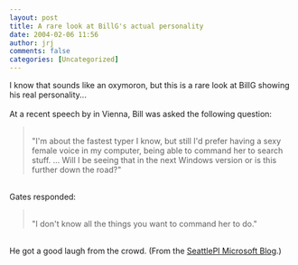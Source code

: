 ```yaml
---
layout: post
title: A rare look at BillG's actual personality
date: 2004-02-06 11:56
author: jrj
comments: false
categories: [Uncategorized]
---
```

I know that sounds like an oxymoron, but this is a rare look at BillG showing his real personality...
<br />
<br />At a recent speech by in Vienna, Bill was asked the following question:
<br /><blockquote>
<br />"I'm about the fastest typer I know, but still I'd prefer having a sexy female voice in my computer, being able to command her to search stuff. ... Will I be seeing that in the next Windows version or is this further down the road?"
<br /></blockquote>
<br />Gates responded:
<br /><blockquote>
<br />"I don't know all the things you want to command her to do."
<br /></blockquote>
<br />He got a good laugh from the crowd. (From the <a href="http://blog.seattlepi.nwsource.com/microsoft/archives/001388.html" target="_blank">SeattlePI Microsoft Blog</a>.)
